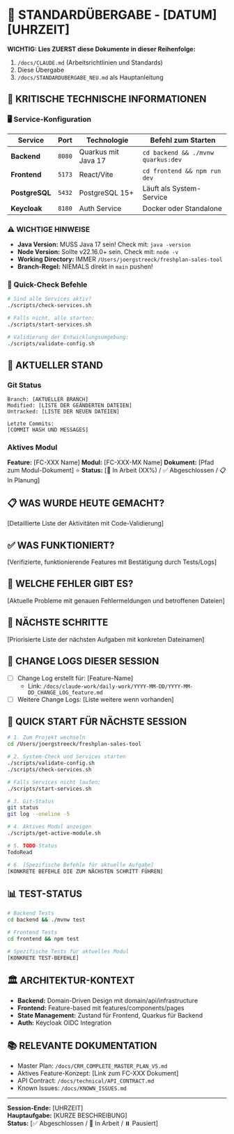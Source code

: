 # 🔄 STANDARDÜBERGABE - [DATUM] [UHRZEIT]

**WICHTIG: Lies ZUERST diese Dokumente in dieser Reihenfolge:**
1. `/docs/CLAUDE.md` (Arbeitsrichtlinien und Standards)
2. Diese Übergabe
3. `/docs/STANDARDUBERGABE_NEU.md` als Hauptanleitung

## 🚨 KRITISCHE TECHNISCHE INFORMATIONEN

### 🖥️ Service-Konfiguration
| Service | Port | Technologie | Befehl zum Starten |
|---------|------|-------------|-------------------|
| **Backend** | `8080` | Quarkus mit Java 17 | `cd backend && ./mvnw quarkus:dev` |
| **Frontend** | `5173` | React/Vite | `cd frontend && npm run dev` |
| **PostgreSQL** | `5432` | PostgreSQL 15+ | Läuft als System-Service |
| **Keycloak** | `8180` | Auth Service | Docker oder Standalone |

### ⚠️ WICHTIGE HINWEISE
- **Java Version:** MUSS Java 17 sein! Check mit: `java -version`
- **Node Version:** Sollte v22.16.0+ sein. Check mit: `node -v`
- **Working Directory:** IMMER `/Users/joergstreeck/freshplan-sales-tool`
- **Branch-Regel:** NIEMALS direkt in `main` pushen!

### 🔧 Quick-Check Befehle
```bash
# Sind alle Services aktiv?
./scripts/check-services.sh

# Falls nicht, alle starten:
./scripts/start-services.sh

# Validierung der Entwicklungsumgebung:
./scripts/validate-config.sh
```

## 🎯 AKTUELLER STAND

### Git Status
```
Branch: [AKTUELLER BRANCH]
Modified: [LISTE DER GEÄNDERTEN DATEIEN]
Untracked: [LISTE DER NEUEN DATEIEN]

Letzte Commits:
[COMMIT HASH UND MESSAGES]
```

### Aktives Modul
**Feature:** [FC-XXX Name]
**Modul:** [FC-XXX-MX Name]
**Dokument:** [Pfad zum Modul-Dokument] ⭐
**Status:** [🔄 In Arbeit (XX%) / ✅ Abgeschlossen / 📋 In Planung]

## 📋 WAS WURDE HEUTE GEMACHT?
[Detaillierte Liste der Aktivitäten mit Code-Validierung]

## ✅ WAS FUNKTIONIERT?
[Verifizierte, funktionierende Features mit Bestätigung durch Tests/Logs]

## 🚨 WELCHE FEHLER GIBT ES?
[Aktuelle Probleme mit genauen Fehlermeldungen und betroffenen Dateien]

## 🔧 NÄCHSTE SCHRITTE
[Priorisierte Liste der nächsten Aufgaben mit konkreten Dateinamen]

## 📝 CHANGE LOGS DIESER SESSION
- [ ] Change Log erstellt für: [Feature-Name]
  - Link: `/docs/claude-work/daily-work/YYYY-MM-DD/YYYY-MM-DD_CHANGE_LOG_feature.md`
- [ ] Weitere Change Logs: [Liste weitere wenn vorhanden]

## 🚀 QUICK START FÜR NÄCHSTE SESSION
```bash
# 1. Zum Projekt wechseln
cd /Users/joergstreeck/freshplan-sales-tool

# 2. System-Check und Services starten
./scripts/validate-config.sh
./scripts/check-services.sh

# Falls Services nicht laufen:
./scripts/start-services.sh

# 3. Git-Status
git status
git log --oneline -5

# 4. Aktives Modul anzeigen
./scripts/get-active-module.sh

# 5. TODO-Status
TodoRead

# 6. [Spezifische Befehle für aktuelle Aufgabe]
[KONKRETE BEFEHLE DIE ZUM NÄCHSTEN SCHRITT FÜHREN]
```

## 📊 TEST-STATUS
```bash
# Backend Tests
cd backend && ./mvnw test

# Frontend Tests  
cd frontend && npm test

# Spezifische Tests für aktuelles Modul
[KONKRETE TEST-BEFEHLE]
```

## 🏛️ ARCHITEKTUR-KONTEXT
- **Backend:** Domain-Driven Design mit domain/api/infrastructure
- **Frontend:** Feature-based mit features/components/pages
- **State Management:** Zustand für Frontend, Quarkus für Backend
- **Auth:** Keycloak OIDC Integration

## 📚 RELEVANTE DOKUMENTATION
- Master Plan: `/docs/CRM_COMPLETE_MASTER_PLAN_V5.md`
- Aktives Feature-Konzept: [Link zum FC-XXX Dokument]
- API Contract: `/docs/technical/API_CONTRACT.md`
- Known Issues: `/docs/KNOWN_ISSUES.md`

---
**Session-Ende:** [UHRZEIT]  
**Hauptaufgabe:** [KURZE BESCHREIBUNG]  
**Status:** [✅ Abgeschlossen / 🔄 In Arbeit / ⏸️ Pausiert]